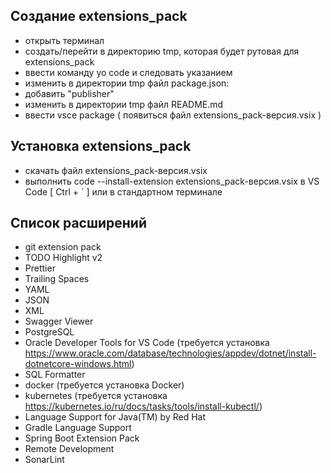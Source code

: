 ## Создание extensions_pack
- открыть терминал
- создать/перейти в директорию tmp, которая будет рутовая для extensions_pack
- ввести команду yo code и следовать указанием
- изменить в директории tmp файл package.json:
- добавить "publisher"
- изменить в директории tmp файл README.md
- ввести  vsce package ( появиться файл extensions_pack-версия.vsix )

## Установка extensions_pack
- скачать файл extensions_pack-версия.vsix
- выполнить code --install-extension extensions_pack-версия.vsix в VS Code [ Ctrl + ` ] или в стандартном терминале

## Список расширений
- git extension pack
- TODO Highlight v2
- Prettier
- Trailing Spaces
- YAML
- JSON
- XML
- Swagger Viewer
- PostgreSQL
- Oracle Developer Tools for VS Code (требуется установка https://www.oracle.com/database/technologies/appdev/dotnet/install-dotnetcore-windows.html)
- SQL Formatter
- docker (требуется установка Docker)
- kubernetes (требуется установка https://kubernetes.io/ru/docs/tasks/tools/install-kubectl/)
- Language Support for Java(TM) by Red Hat
- Gradle Language Support
- Spring Boot Extension Pack
- Remote Development
- SonarLint